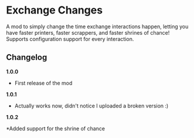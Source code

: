 # Exchange Changes

A mod to simply change the time exchange interactions happen, letting you have faster printers, faster scrappers, and faster shrines of chance!
Supports configuration support for every interaction.

## Changelog

**1.0.0**

* First release of the mod

**1.0.1**

* Actually works now, didn't notice I uploaded a broken version :)

**1.0.2**

*Added support for the shrine of chance
